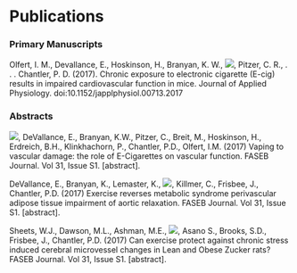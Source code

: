 # Publications

### Primary Manuscripts
Olfert, I. M., Devallance, E., Hoskinson, H., Branyan, K. W., ![](https://img.shields.io/badge/-Clayton%2C%20S.A.-blue), Pitzer, C. R., . . . Chantler, P. D. (2017). Chronic exposure to electronic cigarette (E-cig) results in impaired cardiovascular function in mice. Journal of Applied Physiology. doi:10.1152/japplphysiol.00713.2017

### Abstracts

![](https://img.shields.io/badge/-Clayton%2C%20S.A.-blue), DeVallance, E., Branyan, K.W., Pitzer, C., Breit, M., Hoskinson, H., Erdreich, B.H., Klinkhachorn, P., Chantler, P.D., Olfert, I.M. (2017) Vaping to vascular damage: the role of E-Cigarettes on vascular function. FASEB Journal. Vol 31, Issue S1. [abstract].

DeVallance, E., Branyan, K., Lemaster, K., ![](https://img.shields.io/badge/-Clayton%2C%20S.A.-blue), Killmer, C., Frisbee, J., Chantler, P.D. (2017) Exercise reverses metabolic syndrome perivascular adipose tissue impairment of aortic relaxation. FASEB Journal. Vol 31, Issue S1. [abstract].

Sheets, W.J., Dawson, M.L., Ashman, M.E., ![](https://img.shields.io/badge/-Clayton%2C%20S.A.-blue), Asano S., Brooks, S.D., Frisbee, J., Chantler, P.D. (2017) Can exercise protect against chronic stress induced cerebral microvessel changes in Lean and Obese Zucker rats? FASEB Journal. Vol 31, Issue S1. [abstract].
